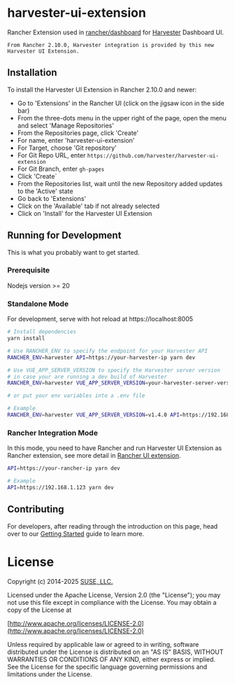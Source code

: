 # harvester-ui-extension

Rancher Extension used in [rancher/dashboard](https://github.com/rancher/dashboard) for [Harvester](https://harvesterhci.io) Dashboard UI.

`
From Rancher 2.10.0, Harvester integration is provided by this new Harvester UI Extension.
`

## Installation

To install the Harvester UI Extension in Rancher 2.10.0 and newer:

- Go to 'Extensions' in the Rancher UI (click on the jigsaw icon in the side bar)
- From the three-dots menu in the upper right of the page, open the menu and select 'Manage Repositories'
- From the Repositories page, click 'Create'
- For name, enter 'harvester-ui-extension'
- For Target, choose 'Git repository'
- For Git Repo URL, enter `https://github.com/harvester/harvester-ui-extension`
- For Git Branch, enter `gh-pages`
- Click 'Create`
- From the Repositories list, wait until the new Repository added updates to the 'Active' state
- Go back to 'Extensions'
- Click on the 'Available' tab if not already selected
- Click on 'Install' for the Harvester UI Extension

## Running for Development

This is what you probably want to get started.

### Prerequisite

Nodejs version >= 20


### Standalone Mode

For development, serve with hot reload at https://localhost:8005

```bash
# Install dependencies
yarn install

# Use RANCHER_ENV to specify the endpoint for your Harvester API
RANCHER_ENV=harvester API=https://your-harvester-ip yarn dev

# Use VUE_APP_SERVER_VERSION to specify the Harvester server version
# in case your are running a dev build of Harvester
RANCHER_ENV=harvester VUE_APP_SERVER_VERSION=your-harvester-server-version API=https://your-harvester-ip yarn dev

# or put your env variables into a .env file

# Example
RANCHER_ENV=harvester VUE_APP_SERVER_VERSION=v1.4.0 API=https://192.168.1.123 yarn dev
```

### Rancher Integration Mode

In this mode, you need to have Rancher and run Harvester UI Extension as Rancher extension, see more detail in [Rancher UI extension](https://extensions.rancher.io/extensions/next/extensions-getting-started#running-the-app).

```bash
API=https://your-rancher-ip yarn dev

# Example
API=https://192.168.1.123 yarn dev
```

## Contributing

For developers, after reading through the introduction on this page, head over to our [Getting Started](https://extensions.rancher.io/extensions/next/extensions-getting-started) guide to learn more.

License
=======
Copyright (c) 2014-2025 [SUSE, LLC.](https://www.suse.com/)

Licensed under the Apache License, Version 2.0 (the "License");
you may not use this file except in compliance with the License.
You may obtain a copy of the License at

[http://www.apache.org/licenses/LICENSE-2.0](http://www.apache.org/licenses/LICENSE-2.0)

Unless required by applicable law or agreed to in writing, software
distributed under the License is distributed on an "AS IS" BASIS,
WITHOUT WARRANTIES OR CONDITIONS OF ANY KIND, either express or implied.
See the License for the specific language governing permissions and
limitations under the License.
